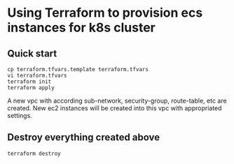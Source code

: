 # Using Terraform to provision ecs instances for k8s cluster

## Quick start

```shell
cp terraform.tfvars.template terraform.tfvars
vi terraform.tfvars
terraform init
terraform apply
```

A new vpc with according sub-network, security-group, route-table, etc are created.
New ec2 instances will be created into this vpc with appropriated settings.

## Destroy everything created above

```shell
terraform destroy
```
